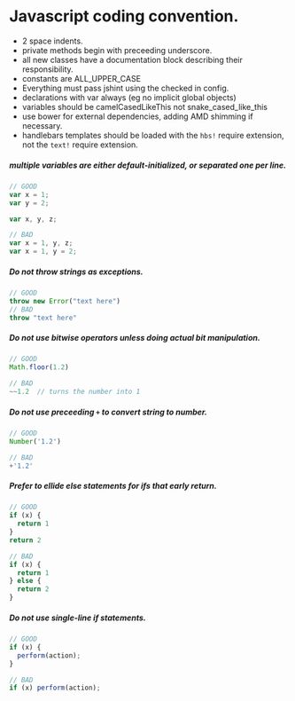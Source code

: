 # Javascript coding convention.

- 2 space indents.
- private methods begin with preceeding underscore.
- all new classes have a documentation block describing their responsibility.
- constants are ALL_UPPER_CASE
- Everything must pass jshint using the checked in config.
- declarations with var always (eg no implicit global objects)
- variables should be camelCasedLikeThis not snake_cased_like_this
- use bower for external dependencies, adding AMD shimming if necessary.
- handlebars templates should be loaded with the `hbs!` require extension, not the `text!` require extension.

##### multiple variables are either default-initialized, or separated one per line.

```js
// GOOD
var x = 1;
var y = 2;

var x, y, z;

// BAD
var x = 1, y, z;
var x = 1, y = 2;
```

##### Do not throw strings as exceptions.

```js
// GOOD
throw new Error("text here")
// BAD
throw "text here"
```
##### Do not use bitwise operators unless doing actual bit manipulation.

```js
// GOOD
Math.floor(1.2)

// BAD
~~1.2  // turns the number into 1
```

##### Do not use preceeding `+` to convert string to number.
```js
// GOOD
Number('1.2')

// BAD
+'1.2'
```

##### Prefer to ellide else statements for ifs that early return.

```js
// GOOD
if (x) {
  return 1
}
return 2

// BAD
if (x) {
  return 1
} else {
  return 2
}
```

##### Do not use single-line if statements.

```js
// GOOD
if (x) {
  perform(action);
}

// BAD
if (x) perform(action);
```

